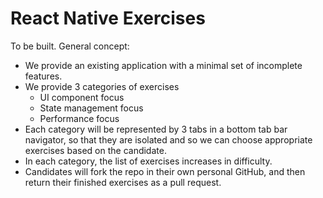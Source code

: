 # React Native Exercises

To be built. General concept:

- We provide an existing application with a minimal set of incomplete features.
- We provide 3 categories of exercises
  - UI component focus
  - State management focus
  - Performance focus
- Each category will be represented by 3 tabs in a bottom tab bar navigator, so that they are isolated and so we can choose appropriate exercises based on the candidate.
- In each category, the list of exercises increases in difficulty.
- Candidates will fork the repo in their own personal GitHub, and then return their finished exercises as a pull request.